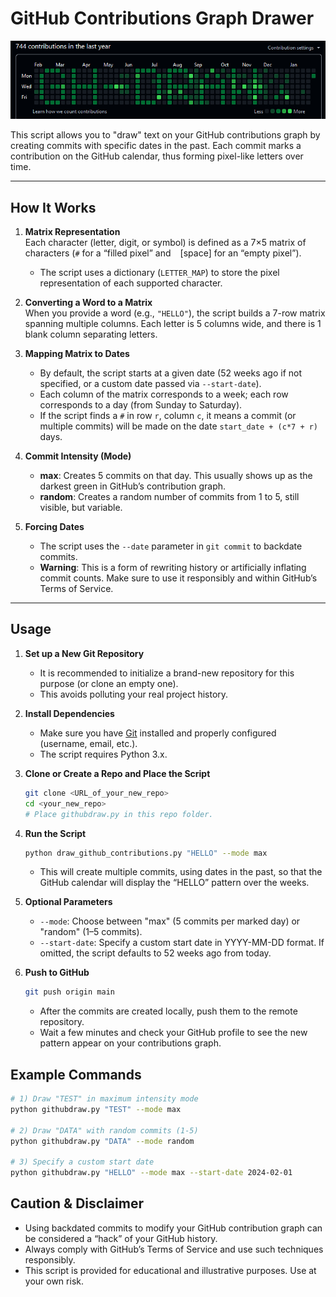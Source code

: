 # GitHub Contributions Graph Drawer

![GitHubGraphDraw](images/gh-draw.png)

This script allows you to "draw" text on your GitHub contributions graph by creating commits with specific dates in the past. Each commit marks a contribution on the GitHub calendar, thus forming pixel-like letters over time.

---

## How It Works

1. **Matrix Representation**  
   Each character (letter, digit, or symbol) is defined as a 7×5 matrix of characters (`#` for a “filled pixel” and ` ` [space] for an “empty pixel”).  
   * The script uses a dictionary (`LETTER_MAP`) to store the pixel representation of each supported character.

2. **Converting a Word to a Matrix**  
   When you provide a word (e.g., `"HELLO"`), the script builds a 7-row matrix spanning multiple columns. Each letter is 5 columns wide, and there is 1 blank column separating letters.

3. **Mapping Matrix to Dates**  
   - By default, the script starts at a given date (52 weeks ago if not specified, or a custom date passed via `--start-date`).  
   - Each column of the matrix corresponds to a week; each row corresponds to a day (from Sunday to Saturday).  
   - If the script finds a `#` in row `r`, column `c`, it means a commit (or multiple commits) will be made on the date `start_date + (c*7 + r)` days.

4. **Commit Intensity (Mode)**  
   - **max**: Creates 5 commits on that day. This usually shows up as the darkest green in GitHub’s contribution graph.  
   - **random**: Creates a random number of commits from 1 to 5, still visible, but variable.

5. **Forcing Dates**  
   - The script uses the `--date` parameter in `git commit` to backdate commits.  
   - **Warning**: This is a form of rewriting history or artificially inflating commit counts. Make sure to use it responsibly and within GitHub’s Terms of Service.

---

## Usage

1. **Set up a New Git Repository**  
   - It is recommended to initialize a brand-new repository for this purpose (or clone an empty one).  
   - This avoids polluting your real project history.

2. **Install Dependencies**  
   - Make sure you have [Git](https://git-scm.com/) installed and properly configured (username, email, etc.).  
   - The script requires Python 3.x.

3. **Clone or Create a Repo and Place the Script**  
   ```bash
   git clone <URL_of_your_new_repo>
   cd <your_new_repo>
   # Place githubdraw.py in this repo folder.
   ```

4. **Run the Script**
    ```bash
    python draw_github_contributions.py "HELLO" --mode max
    ```
    - This will create multiple commits, using dates in the past, so that the GitHub calendar will display the “HELLO” pattern over the weeks.

5. **Optional Parameters**
    - `--mode`: Choose between "max" (5 commits per marked day) or "random" (1–5 commits).
    - `--start-date`: Specify a custom start date in YYYY-MM-DD format. If omitted, the script defaults to 52 weeks ago from today.

6. **Push to GitHub**
    ```bash
    git push origin main
    ```
    - After the commits are created locally, push them to the remote repository.
    - Wait a few minutes and check your GitHub profile to see the new pattern appear on your contributions graph.

## Example Commands

```bash
# 1) Draw "TEST" in maximum intensity mode
python githubdraw.py "TEST" --mode max

# 2) Draw "DATA" with random commits (1-5)
python githubdraw.py "DATA" --mode random

# 3) Specify a custom start date
python githubdraw.py "HELLO" --mode max --start-date 2024-02-01
```

## Caution & Disclaimer

- Using backdated commits to modify your GitHub contribution graph can be considered a “hack” of your GitHub history.
- Always comply with GitHub’s Terms of Service and use such techniques responsibly.
- This script is provided for educational and illustrative purposes. Use at your own risk.